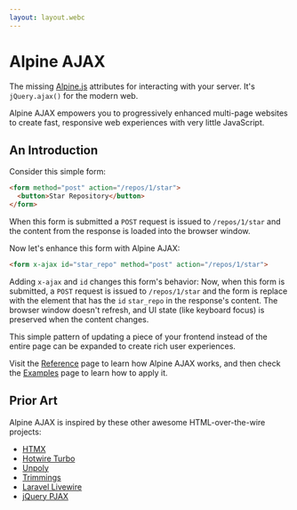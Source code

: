 ```yaml
---
layout: layout.webc
---
```


# Alpine AJAX

The missing [Alpine.js](https://alpinejs.dev) attributes for interacting with your server. It's `jQuery.ajax()` for the modern web.

Alpine AJAX empowers you to progressively enhanced multi-page websites to create fast, responsive web experiences with very little JavaScript.

## An Introduction

Consider this simple form:

```html
<form method="post" action="/repos/1/star">
  <button>Star Repository</button>
</form>
```

When this form is submitted a `POST` request is issued to `/repos/1/star` and the content from the response is loaded into the browser window.

Now let's enhance this form with Alpine AJAX:

```html
<form x-ajax id="star_repo" method="post" action="/repos/1/star">
```

Adding `x-ajax` and `id` changes this form's behavior: Now, when this form is submitted, a `POST` request is issued to `/repos/1/star` and the form is replace with the element that has the `id` `star_repo` in the response's content. The browser window doesn't refresh, and UI state (like keyboard focus) is preserved when the content changes.

This simple pattern of updating a piece of your frontend instead of the entire page can be expanded to create rich user experiences.

Visit the [Reference](/reference) page to learn how Alpine AJAX works, and then check the [Examples](/examples) page to learn how to apply it.

## Prior Art

Alpine AJAX is inspired by these other awesome HTML-over-the-wire projects:

* [HTMX](https://htmx.org)
* [Hotwire Turbo](https://turbo.hotwired.dev)
* [Unpoly](https://unpoly.com)
* [Trimmings](https://postlight.github.io/trimmings)
* [Laravel Livewire](https://laravel-livewire.com)
* [jQuery PJAX](https://pjax.herokuapp.com)
